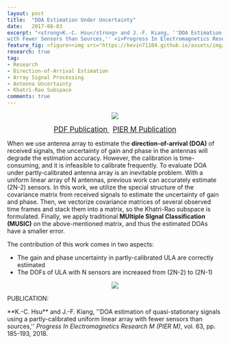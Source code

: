 ```yaml
---
layout: post
title:  "DOA Estimation Under Uncertainty"
date:   2017-08-03
excerpt: "<strong>K.-C. Hsu</strong> and J.-F. Kiang, ''DOA Estimation of Quasi-Stationary Signals Using a Partly-Calibrated Uniform Linear Array
with Fewer Sensors than Sources,'' <i>Progress In Electromagnetics Research M (PIER M)</i>, vol. 63, pp. 185-193, 2018."
feature_fig: <figure><img src="https://kevin71104.github.io/assets/img/DOA_UNCERTAINTY/Estimation_Compare.jpg"></figure>
research: true
tag:
- Research
- Direction-of-Arrival Estimation
- Array Signal Processing
- Antenna Uncertainty
- Khatri-Rao Subspace
comments: true
---
```

<center>
<figure>
	<img src="https://kevin71104.github.io/assets/img/DOA_UNCERTAINTY/flow_chart.jpg">
</figure>
</center>

<center>
	<a href="https://kevin71104.github.io/assets/document/DOA_UNCERTAINTY.pdf" target="_blank" class="btn btn-danger">
		<span style="font-size: 120%;">
		PDF Publication
		</span>
	</a>
	&nbsp;
	<a href="http://www.jpier.org/PIERM/pier.php?paper=17080306" target="_blank" class="btn btn-warning">
		<span style="font-size: 120%;">
		PIER M Publication
		</span>
	</a>
</center>

When we use antenna array to estimate the **direction-of-arrival (DOA)** of received signals, 
the uncertainty of gain and phase in the antennas will degrade the estimation accuracy.
However, the calibration is time-consuming, and it is infeasible to calibrate frequently.
To evaluate DOA under partly-calibrated antenna array is an inevitable problem.
With a uniform linear array of N antennas, previous work can accurately estimate (2N-2) sensors.
In this work, we utilize the special structure of the covariance matrix from received signals to estimate the uncertainty of gain and phase.
Then, we vectorize covariance matrices of several observed time frames and stack them into a matrix, 
so the Khatri-Rao subspace is formulated.
Finally, we apply traditional **MUltiple SIgnal Classification (MUSIC)** on the above-mentioned matrix, 
and thus the estimated DOAs have a smaller error.

The contribution of this work comes in two aspects:
- The gain and phase uncertainty in partly-calibrated ULA are correctly estimated
- The DOFs of ULA with N sensors are increased from (2N-2) to (2N-1)

<center>
<figure>
	<img src="https://kevin71104.github.io/assets/img/DOA_UNCERTAINTY/Estimation_Compare.jpg">
</figure>
</center>

<p class="double_underline">PUBLICATION:</p>
**K.-C. Hsu** and J.-F. Kiang, 
''DOA estimation of quasi-stationary signals using a partly-calibrated uniform linear array
with fewer sensors than sources,'' 
<i>Progress In Electromagnetics Research M (PIER M)</i>, vol. 63, pp. 185-193, 2018.


